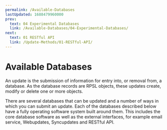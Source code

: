 ```yaml
---
permalink: /Available-Databases
lastUpdated: 1688479960000
prev:
  text: 04 Experimental Databases
  link: /Available-Databases/04-Experimental-Databases/
next:
  text: 01 RESTful API
  link: /Update-Methods/01-RESTful-API/
---
```


# Available Databases

An update is the submission of information for entry into, or removal from, a database. As the database records are RPSL objects, these updates create, modify or delete one or more objects.

There are several databases that can be updated and a number of ways in which you can submit an update. Each of the databases described below have a fully operating software system built around them. This includes the core database software as well as the external interfaces, for example email service, Webupdates, Syncupdates and RESTful API.
